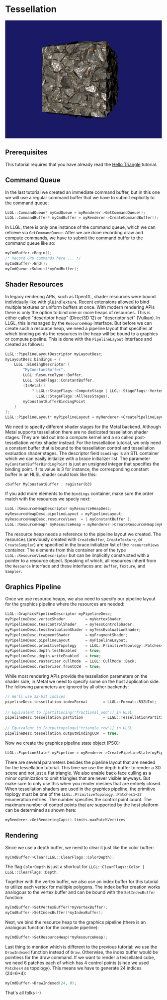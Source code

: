# Tessellation

<p align="center"><img src="Example.png"/></p>

## Prerequisites

This tutorial requires that you have already read the [Hello Triangle](../HelloTriangle) tutorial.


## Command Queue

In the last tutorial we created an immediate command buffer, but in this one we will use a regular command buffer that we have to submit explicitly to the command queue:
```cpp
LLGL::CommandQueue* myCmdQueue = myRenderer->GetCommandQueue();
LLGL::CommandBuffer* myCmdBuffer = myRenderer->CreateCommandBuffer();
```
In LLGL, there is only one instance of the command queue, which we can retrieve via `GetCommandQueue`.
After we are done recording draw and compute commands, we have to submit the command buffer to the command queue like so:
```cpp
myCmdBuffer->Begin();
/* Record GPU commands here ... */
myCmdBuffer->End();
myCmdQueue->Submit(*myCmdBuffer);
```


## Shader Resources

In legacy rendering APIs, such as OpenGL, shader resources were bound individually like with `glBindTexture`. Recent extensions allowed to bind multiple textures or uniform buffers at once. With modern rendering APIs there is only the option to bind one or more heaps of resources. This is either called "descriptor heap" (Direct3D 12) or "descriptor set" (Vulkan). In LLGL, this is managed by the `ResourceHeap` interface. But before we can create such a resource heap, we need a pipeline layout that specifies at which binding points the resources in the heap will be bound to a graphics or compute pipeline. This is done with the `PipelineLayout` interface and created as follows:
```cpp
LLGL::PipelineLayoutDescriptor myLayoutDesc;
myLayoutDesc.bindings = {
    LLGL::BindingDescriptor {
        "MyConstantBuffer",
        LLGL::ResourceType::Buffer,
        LLGL::BindFlags::ConstantBuffer,
        (IsMetal()
            ? LLGL::StageFlags::ComputeStage | LLGL::StageFlags::VertexStage
            : LLGL::StageFlags::AllTessStages),
        myConstantBufferBindingPoint
    }
};
LLGL::PipelineLayout* myPipelineLayout = myRenderer->CreatePipelineLayout(myLayoutDesc);
```
We need to specify different shader stages for the Metal backend. Although Metal supports tessellation there are no dedicated tessellation shader stages. They are laid out into a compute kernel and a so called post-tessellation vertex shader instead. For the tessellation tutorial, we only need a constant buffer that is bound to the tessellation control and tessellation evaluation shader stages. The descriptor field `bindings` is an STL container which we can easily initialize with a brace initializer list. The parameter `myConstantBufferBindingPoint` is just an unsigned integer that specifies the binding point. If its value is 3 for instance, the corresponding constant buffer in an HLSL shader could look like this:
```hlsl
cbuffer MyConstantBuffer : register(b3)
```
If you add more elements to the `bindings` container, make sure the order match with the resources we speciy next:
```cpp
LLGL::ResourceHeapDescriptor myResourceHeapDesc;
myResourceHeapDesc.pipelineLayout = myPipelineLayout;
myResourceHeapDesc.resourceViews  = { myConstantBuffer };
LLGL::ResourceHeap* myResourceHeap = myRenderer->CreateResourceHeap(myResourceHeapDesc);
```
The resource heap needs a reference to the pipeline layout we created. The resources (previously created with `CreateBuffer`, `CreateTexture`, or `CreateSampler`) are specified in the brace initializer list of the `resourceViews` container. The elements from this container are of the type `LLGL::ResourceViewDescriptor` but can be implicitly constructed with a pointer to a resource object. Speaking of which, all resources inherit from the `Resource` interface and these interfaces are: `Buffer`, `Texture`, and `Sampler`.


## Graphics Pipeline

Once we use resource heaps, we also need to specify our pipeline layout for the graphics pipeline where the resources are needed:
```cpp
LLGL::GraphicsPipelineDescriptor myPipelineDesc;
myPipelineDesc.vertexShader         = myVertexShader;                    // Vertex shader
myPipelineDesc.tessControlShader    = myTessControlShader;               // Tessellation-control shader, aka. "Hull" shader
myPipelineDesc.tessEvaluationShader = myTessEvaluationShader;            // Tessellation-evaluation shader, aka. "Domain" shader
myPipelineDesc.fragmentShader       = myFragmentShader;                  // Fragment shader, aka. "Pixel" shader
myPipelineDesc.pipelineLayout       = myPipelineLayout;                  // Specify our pipeline layout
myPipelineDesc.primitiveTopology    = LLGL::PrimitiveTopology::Patches4; // Input topology: patches with 4 control points
myPipelineDesc.depth.testEnabled    = true;                              // Enable depth test
myPipelineDesc.depth.writeEnabled   = true;                              // Enable depth writing
myPipelineDesc.rasterizer.cullMode  = LLGL::CullMode::Back;              // Enable back-face culling
myPipelineDesc.rasterizer.frontCCW  = true;                              // Front facing polygons: counter-clock-wise (CCW) winding
```
While most rendering APIs provide the tessellation parameters on the shader side, in Metal we need to specify some on the host application side.
The following parameters are ignored by all other backends:
```cpp
// We'll use 32-bit indices
pipelineDesc.tessellation.indexFormat       = LLGL::Format::R32UInt;

// Equivalent to [partitioning("fractional_odd")] in HLSL
pipelineDesc.tessellation.partition         = LLGL::TessellationPartition::FractionalOdd;

// Equivalent to [outputtopology("triangle_ccw")] in HLSL
pipelineDesc.tessellation.outputWindingCCW  = true;
```
Now we create the graphics pipeline state object (PSO):
```cpp
LLGL::PipelineState* myPipeline = myRenderer->CreatePipelineState(myPipelineDesc);
```
There are several parameters besides the pipeline layout that are needed for the tessellation tutorial. This time we use the depth buffer to render a 3D scene and not just a flat triangle. We also enable back-face culling as a minor optimization to omit triangles that are never visible anyways. But make sure to only use this when you render meshes that are entirely closed. When tessellation shaders are used in the graphics pipeline, the primitive toplogy must be one of the `LLGL::PrimitiveTopology::Patches1`-`32` enumeration entries. The number specifies the control point count. The maximum number of control points that are supported by the host platform can be determined as shown here:
```cpp
myRenderer->GetRenderingCaps().limits.maxPatchVertices
```


## Rendering

Since we use a depth buffer, we need to clear it just like the color buffer:
```cpp
myCmdBuffer->Clear(LLGL::ClearFlags::ColorDepth);
```
The flag `ColorDepth` is just a shortcut for `LLGL::ClearFlags::Color | LLGL::ClearFlags::Depth`.

Together with the vertex buffer, we also use an index buffer for this tutorial to utilize each vertex for multiple polygons. The index buffer creation works analogous to the vertex buffer and can be bound with the `SetIndexBuffer` function:
```cpp
myCmdBuffer->SetVertexBuffer(*myVertexBuffer);
myCmdBuffer->SetIndexBuffer(*myIndexBuffer);
```

Next, we bind the resource heap to the graphics pipeline (there is an analogous function for the compute pipeline):
```cpp
myCmdBuffer->SetResourceHeap(*myResourceHeap);
```
Last thing to mention which is different to the previous tutorial: we use the `DrawIndexed` function instead of `Draw`. Otherwise, the index buffer would be pointless for the draw command. If we want to render a tessellated cube, we need 6 patches each of which has 4 control points (since we used `Patches4` as topology). This means we have to generate 24 indices (24=6*4):
```cpp
myCmdBuffer->DrawIndexed(24, 0);
```


That's all folks :-)


